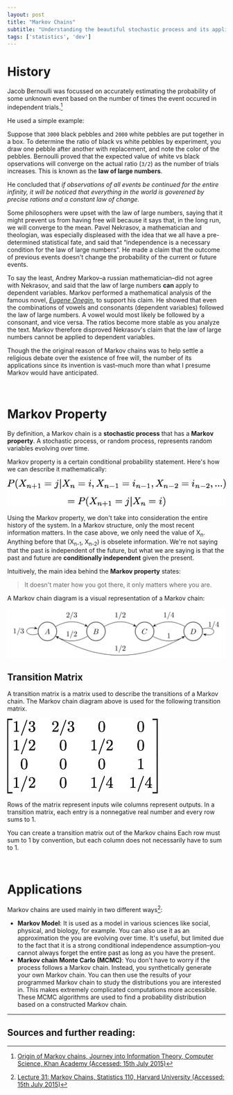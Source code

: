 ```yaml
---
layout: post
title: "Markov Chains"
subtitle: "Understanding the beautiful stochastic process and its applications"
tags: ['statistics', 'dev']
---
```


# History
Jacob Bernoulli was focussed on accurately estimating the probability of some unknown event based on the number of times the event occured in independent trials.[^3]

He used a simple example:

Suppose that ``3000`` black pebbles and ``2000`` white pebbles are put together in a box. To determine the ratio of black vs white pebbles by experiment, you draw one pebble after another with replacement, and note the color of the pebbles. Bernoulli proved that the expected value of white vs black opservations will converge on the actual ratio (``3/2``) as the number of trials increases. This is known as the **law of large numbers**.

He concluded that *if observations of all events be continued for the entire infinity, it will be noticed that everything in the world is goverened by precise rations and a constant law of change.*

Some philosophers were upset with the law of large numbers, saying that it might prevent us from having free will because it says that, in the long run, we will converge to the mean. Pavel Nekrasov, a mathematician and theologian, was especially displeased with the idea that we all have a pre-determined statistical fate, and said that “independence is a necessary condition for the law of large numbers”. He made a claim that the outcome of previous events doesn't change the probability of the current or future events.

To say the least, Andrey Markov–a russian mathematician–did not agree with Nekrasov, and said that the law of large numbers **can** apply to dependent variables. Markov performed a mathematical analysis of the famous novel, [_Eugene Onegin_](https://en.wikipedia.org/wiki/Eugene_Onegin), to support his claim. He showed that even the combinations of vowels and consonants (dependent variables) followed the law of large numbers. A vowel would most likely be followed by a consonant, and vice versa. The ratios become more stable as you analyze the text. Markov therefore disproved Nekrasov's claim that the law of large numbers cannot be applied to dependent variables.

Though the the original reason of Markov chains was to help settle a religious debate over the existence of free will, the number of its applications since its invention is vast–much more than what I presume Markov would have anticipated.

<br/>

# Markov Property

By definition, a Markov chain is a **stochastic process** that has a **Markov property**.
A stochastic process, or random process, represents random variables evolving over time.



Markov property is a certain conditional probability statement. Here's how we can describe it mathematically:

<img src="/resources/post-images/markov/markov_property.png">

Using the Markov property, we don't take into consideration the entire history of the system. In a Markov structure, only the most recent information matters. In the case above, we only need the value of X<sub>n</sub>. Anything before that (X<sub>n-1</sub>, X<sub>n-2</sub>) is obselete information. We're not saying that the past is independent of the future, but what we are saying is that the past and future are **conditionally independent** given the present.

Intuitively, the main idea behind the **Markov property** states:

> It doesn't mater how you got there, it only matters where you are.

A Markov chain diagram is a visual representation of a Markov chain:

<img src="/resources/post-images/markov/markov_chain_diagram.png" alt="">

<br/>

## Transition Matrix

A transition matrix is a matrix used to describe the transitions of a Markov chain. The Markov chain diagram above is used for the following transition matrix.

<img src="/resources/post-images/markov/transition_matrix.png" alt="">

Rows of the matrix represent inputs wile columns represent outputs. In a transition matrix, each entry is a nonnegative real number and every row sums to 1. 

You can create a transition matrix out of the Markov chains Each row must sum to 1 by convention, but each column does not necessarily have to sum to 1.


<br/>

# Applications 

Markov chains are used mainly in two different ways[^1]:

- **Markov Model**: It is used as a model in various sciences like social, physical, and biology, for example. You can also use it as an approximation the you are evolving over time. It's useful, but limited due to the fact that it is a strong conditional independence assumption–you cannot always forget the entire past as long as you have the present.
- **Markov chain Monte Carlo (MCMC)**: You don't have to worry if the process follows a Markov chain. Instead, you synthetically generate your own Markov chain. You can then use the results of your programmed Markov chain to study the distributions you are interested in. This makes extremely complicated computations more accessible. These MCMC algorithms are used to find a probability distribution based on a constructed Markov chain.



--------

## Sources and further reading:

[^1]:[Lecture 31: Markov Chains, Statistics 110, Harvard University (Accessed: 15th July 2015)](https://www.youtube.com/watch?v=8AJPs3gvNlY)
[^3]:[Origin of Markov chains, Journey into Information Theory, Computer Science, Khan Academy (Accessed: 15th July 2015)](https://www.khanacademy.org/computing/computer-science/informationtheory/moderninfotheory/v/markov_chains)
